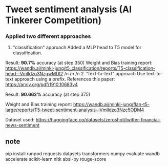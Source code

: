 # Tweet sentiment analysis (AI Tinkerer Competition)

### Applied two different approaches

1. "classification" approach
Added a MLP head to T5 model for classification.

Result: **90.7%** accuracy (at step 350)
Weight and Bias training report: https://wandb.ai/minki-jung/t5_classification/reports/T5-classification-head--Vmlldzo3NzgwMDI2
/n
/n
/n
2. "text-to-text" approach
Use text-to-text approach using a prefix. References this paper: https://arxiv.org/pdf/1910.10683v4

Result: **90.662%** accuracy (at step 375)

Weight and Bias training report: https://wandb.ai/minki-jung/flan-t5-large/reports/T5-tweet-sentiment-analysis--Vmlldzo3Nzc5ODM4



Dataset used: https://huggingface.co/datasets/zeroshot/twitter-financial-news-sentiment



note
---------------------
pip install runpod requests datasets transformers numpy evaluate wandb accelerate scikit-learn nltk absl-py rouge-score
